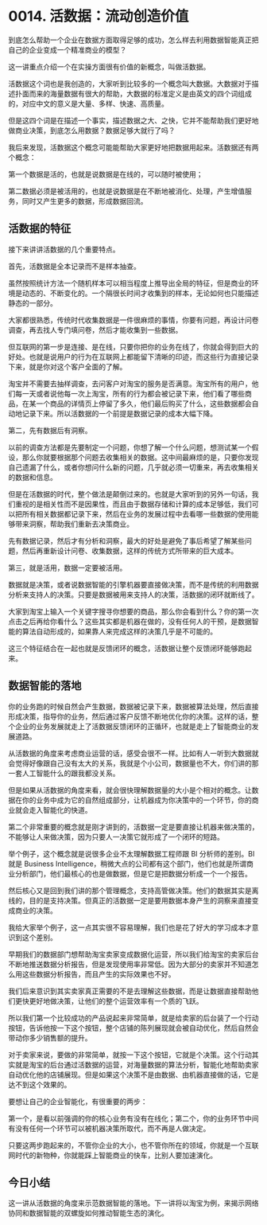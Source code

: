 # 0014. 活数据：流动创造价值
到底怎么帮助一个企业在数据方面取得足够的成功，怎么样去利用数据智能真正把自己的企业变成一个精准商业的模型？

这一讲重点介绍一个在实操方面很有价值的新概念，叫做活数据。

活数据这个词也是我创造的，大家听到比较多的一个概念叫大数据。大数据对于描述扑面而来的海量数据有很大的帮助，大数据的标准定义是由英文的四个词组成的，对应中文的意义是大量、多样、快速、高质量。

但是这四个词是在描述一个事实，描述数据之大、之快，它并不能帮助我们更好地做商业决策，到底怎么用数据？数据足够大就行了吗？

我后来发现，活数据这个概念可能能帮助大家更好地把数据用起来。活数据还有两个概念：

第一个数据是活的，也就是说数据是在线的，可以随时被使用；

第二数据必须是被活用的，也就是说数据是在不断地被消化、处理，产生增值服务，同时又产生更多的数据，形成数据回流。

## 活数据的特征
接下来讲讲活数据的几个重要特点。

首先，活数据是全本记录而不是样本抽查。

虽然按照统计方法一个随机样本可以相当程度上推导出全局的特征，但是商业的环境是动态的、不断变化的。一个隔很长时间才收集到的样本，无论如何也只能描述静态的一部分。

大家都很熟悉，传统时代收集数据是一件很麻烦的事情，你要有问题，再设计问卷调查，再去找人专门填问卷，然后才能收集到一些数据。

但互联网的第一步是连接、是在线，只要你把你的业务在线了，你就会得到巨大的好处。也就是说用户的行为在互联网上都能留下清晰的印迹，而这些行为直接记录下来，就是你对这个客户全面的了解。

淘宝并不需要去抽样调查，去问客户对淘宝的服务是否满意。淘宝所有的用户，他们每一天或者说他每一次上淘宝，所有的行为都会被记录下来，他们看了哪些商品，在某一个商品的详情页上停留了多久，他们最后购买了什么，这些数据都会自动地记录下来。所以活数据的一个前提是数据记录的成本大幅下降。

第二，先有数据后有洞察。

以前的调查方法都是先要制定一个问题，你想了解一个什么问题，想测试某一个假设，那么你就要根据那个问题去收集相关的数据。这中间最麻烦的是，只要你发现自己遗漏了什么，或者你想问什么新的问题，几乎就必须一切重来，再去收集相关的数据和信息。

但是在活数据的时代，整个做法是颠倒过来的。也就是大家听到的另外一句话，我们重视的是相关性而不是因果性，而且由于数据存储和计算的成本足够低，我们可以把所有相关数据都记录下来，然后在业务的发展过程中去看哪一些数据的使用能够带来洞察，帮助我们重新去决策商业。

先有数据记录，然后才有分析和洞察，最大的好处是避免了事后希望了解某些问题，然后再重新设计问卷、收集数据，这样的传统方式所带来的巨大成本。

第三，就是活用，数据一定要被活用。

数据就是决策，或者说数据智能的引擎机器要直接做决策，而不是传统的利用数据分析来支持人的决策。只要是数据被用来支持人的决策，活数据的闭环就断线了。

大家到淘宝上输入一个关键字搜寻你想要的商品，那么你会看到什么？你的第一次点击之后再给你看什么？这些其实都是机器在做的，没有任何人的干预，是数据智能的算法自动形成的，如果靠人来完成这样的决策几乎是不可能的。

这三个特征结合在一起也就是反馈闭环的概念，活数据让整个反馈闭环能够跑起来。

## 数据智能的落地
你的业务跑的时候自然会产生数据，数据被记录下来，数据被算法处理，然后直接形成决策，指导你的业务，然后通过客户反馈不断地优化你的决策。这样的话，整个企业的业务发展就走上了活数据反馈闭环的正循环，也就是走上了智能商业的发展道路。

从活数据的角度来考虑商业运营的话，感受会很不一样。比如有人一听到大数据就会觉得好像跟自己没有太大的关系，我就是个小公司，数据量也不大，你们讲的那一套人工智能什么的跟我都没关系。

但是如果从活数据的角度来看，就会很快理解数据量的大小是个相对的概念。让数据在你的业务中成为它的自然组成部分，让机器成为你决策中的一个环节，你的商业就会走入智能化的快道。

第二个非常重要的概念就是刚才讲到的，活数据一定是要直接让机器来做决策的，不能够让人来做决策，因为只要人一决策它就形成了一个闭环的短路。

举个例子，这个概念就是说很多企业不太理解数据工程师跟 BI 分析师的差别。BI 就是 Business Intelligence，稍微大点的公司都有这个部门，他们也就是所谓商业分析部门，他们最核心的也是做数据，但是它是把数据分析成一个一个报告。

然后核心又是回到我们讲的那个管理概念，支持高管做决策。他们的数据其实是离线的，目的是支持决策。但真正的活数据一定是要用数据本身产生的洞察来直接变成商业的决策。

我给大家举个例子，这一点其实很不容易理解，我们也是花了好大的学习成本才意识到这个差别。

早期我们的数据部门想帮助淘宝卖家变成数据化运营，所以我们给淘宝的卖家后台不断地推送数据分析报告，但是发现使用率非常低。因为大部分的卖家并不知道怎么用这些数据分析报告，而且产生的实际效果也不好。

我们后来意识到其实卖家真正需要的不是去理解这些数据，而是让数据直接帮助他们更快更好地做决策，让他们的整个运营效率有一个质的飞跃。

所以我们第一个比较成功的产品说起来非常简单，就是给卖家的后台装了一个行动按钮，告诉他按一下这个按钮，整个店铺的陈列展现就会被自动优化，然后自然会带动你多少销售额的提升。

对于卖家来说，要做的非常简单，就按一下这个按钮，它就是个决策。这个行动其实就是淘宝的后台通过活数据的运营，对海量数据的算法分析，智能化地帮助卖家自动优化他的店铺展现。但是如果这个决策不是由数据、由机器直接做的话，它是达不到这个效果的。

要想让自己的企业智能化，有很重要的两步：

第一个，是看以前强调的你的核心业务有没有在线化；第二个，你的业务环节中间有没有任何一个环节可以被机器决策所取代，而不再是人做决定。

只要这两步跑起来的，不管你企业的大小，也不管你所在的领域，你就是一个互联网时代的新物种，你就能踩上智能商业的快车，比别人要加速演化。

## 今日小结
这一讲从活数据的角度来示范数据智能的落地。下一讲将以淘宝为例，来揭示网络协同和数据智能的双螺旋如何推动智能生态的演化。


